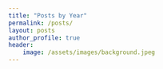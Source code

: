 ```yaml
---
title: "Posts by Year"
permalink: /posts/
layout: posts
author_profile: true
header:
    image: /assets/images/background.jpeg
---
```

